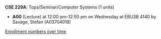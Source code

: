**CSE 229A**: Tops/Seminar/Computer Systems (1 units)

- **A00** (Lecture) at 12:00 pm–12:50 pm on Wednesday at EBU3B 4140 by Savage, Stefan (A03704018)

[Enrollment numbers over time](./CSE229A.tsv)
